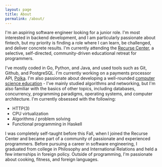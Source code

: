 ```yaml
---
layout: page
title: About
permalink: /about/
---
```


I'm an aspiring software engineer looking for a junior role. I'm most interested in backend development, and I am particularly passionate about fintech, but my priority is finding a role where I can learn, be challenged, and deliver concrete results. I'm currently attending the [Recurse Center](https://www.recurse.com), a selective, self-directed, community-driven educational retreat for programmers.

I've mostly coded in Go, Python, and Java, and used tools such as Git, Github, and PostgreSQL. I'm currently working on a payments processor API, [Polka](https://www.github.com/IsakJones/polka). I'm also passionate about developing a well-rounded [computer science education](https://www.teachyourselfcs.com) - I've mainly studied algorithms and networking, but I'm also familiar with the basics of other topics, including databases, concurrency, programming paradigms, operating systems, and computer architecture. I'm currently obsessed with the following:
 - HTTP(3)
 - CPU virtualization
 - Algorithms / problem solving
 - Functional programming in Haskell

I was completely self-taught before this Fall, when I joined the Recurse Center and became part of a community of passionate and experienced programmers. Before pursuing a career in software engineering, I graduated from college in Philosophy and International Relations and held a few internships in foreign policy. Outside of programming, I'm passionate about cooking, fitness, and foreign languages.